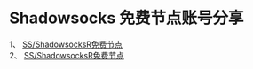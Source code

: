 # Shadowsocks 免费节点账号分享
1、 <a class="btn btn-danger" href="https://dbgjd.com/sszhfx.html">SS/ShadowsocksR免费节点</a>   
2、 <a class="btn btn-danger" href="https://fanqiangdang.com/">SS/ShadowsocksR免费节点</a>   
